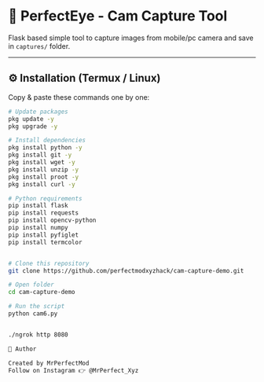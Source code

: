 
# 📸 PerfectEye - Cam Capture Tool  

Flask based simple tool to capture images from mobile/pc camera and save in `captures/` folder.  

---

## ⚙️ Installation (Termux / Linux)

Copy & paste these commands one by one:

```bash
# Update packages
pkg update -y
pkg upgrade -y

# Install dependencies
pkg install python -y
pkg install git -y
pkg install wget -y
pkg install unzip -y
pkg install proot -y
pkg install curl -y

# Python requirements
pip install flask
pip install requests
pip install opencv-python
pip install numpy
pip install pyfiglet
pip install termcolor


# Clone this repository
git clone https://github.com/perfectmodxyzhack/cam-capture-demo.git

# Open folder
cd cam-capture-demo

# Run the script
python cam6.py


./ngrok http 8080

👑 Author

Created by MrPerfectMod
Follow on Instagram 👉 @MrPerfect_Xyz
